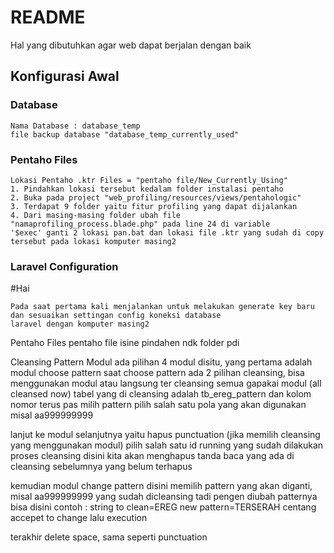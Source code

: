 # README #

Hal yang dibutuhkan agar web dapat berjalan dengan baik

## Konfigurasi Awal ##

### Database ###
```
Nama Database : database_temp
file backup database "database_temp_currently_used"
```
### Pentaho Files ###
```
Lokasi Pentaho .ktr Files = "pentaho file/New_Currently_Using"
1. Pindahkan lokasi tersebut kedalam folder instalasi pentaho
2. Buka pada project "web_profiling/resources/views/pentahologic"
3. Terdapat 9 folder yaitu fitur profiling yang dapat dijalankan
4. Dari masing-masing folder ubah file "namaprofiling_process.blade.php" pada line 24 di variable
'$exec' ganti 2 lokasi pan.bat dan lokasi file .ktr yang sudah di copy tersebut pada lokasi komputer masing2

```
### Laravel Configuration ###

#Hai
```
Pada saat pertama kali menjalankan untuk melakukan generate key baru dan sesuaikan settingan config koneksi database
laravel dengan komputer masing2
```
Pentaho Files
pentaho file isine pindahen ndk folder pdi

Cleansing Pattern Modul
ada pilihan 4 modul disitu, yang pertama adalah modul choose pattern
saat choose pattern ada 2 pilihan cleansing, bisa menggunakan modul atau langsung ter cleansing semua gapakai modul (all cleansed now)
tabel yang di cleansing adalah tb_ereg_pattern dan kolom nomor
terus pas milih pattern pilih salah satu pola yang akan digunakan misal aa999999999

lanjut ke modul selanjutnya yaitu hapus punctuation (jika memilih cleansing yang menggunakan modul)
pilih salah satu id running yang sudah dilakukan proses cleansing
disini kita akan menghapus tanda baca yang ada di cleansing sebelumnya yang belum terhapus

kemudian modul change pattern
disini memilih pattern yang akan diganti, misal aa999999999 yang sudah dicleansing tadi pengen diubah patternya bisa disini
contoh : string to clean=EREG
         new pattern=TERSERAH
centang accepet  to change lalu execution

terakhir delete space, sama seperti punctuation